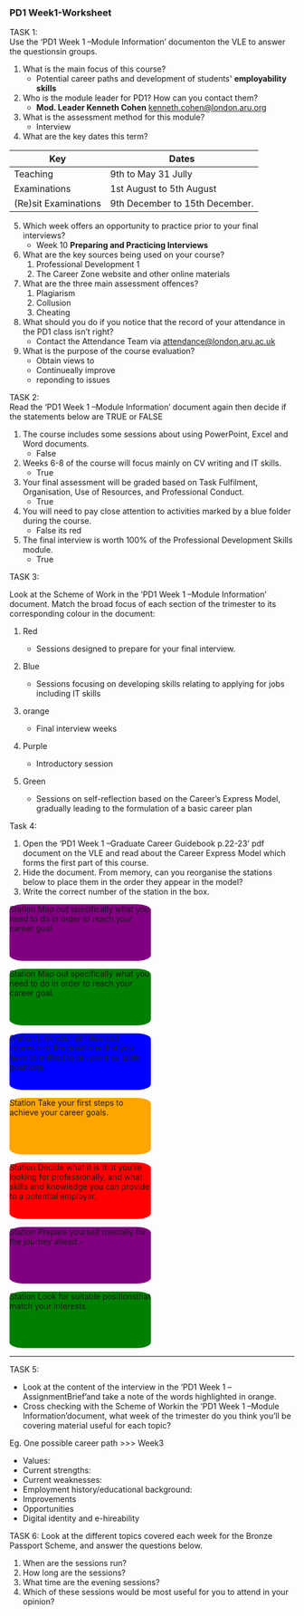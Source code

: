 ### PD1 Week1-Worksheet 
TASK 1:  
Use the ‘PD1 Week 1 –Module Information’ documenton the VLE to answer the questionsin groups.
1. What is the main focus of this course?
    - Potential career paths and development of students' **employability skills**
2. Who is the module leader for PD1? How can you contact them?
    - **Mod. Leader Kenneth Cohen** kenneth.cohen@london.aru.org 
3. What is the assessment method for this module? 
    - Interview
4. What are the key dates this term?

|Key | Dates |
|----------|---------------------| 
| Teaching | 9th to May 31 Jully |
|Examinations| 1st August to 5th August|
| (Re)sit Examinations| 9th December to 15th December.
5. Which week offers an opportunity to practice prior to your final interviews?
    - Week 10 **Preparing and Practicing Interviews**
6. What are the key sources being used on your course? 
    1.  Professional Development 1
    2.  The Career Zone website and other online materials 
7. What are the three main assessment offences? 
    1. Plagiarism
    2. Collusion
    3. Cheating
8. What should you do if you notice that the record of your attendance in the PD1 class isn’t right?
    - Contact the Attendance Team via attendance@london.aru.ac.uk 
9. What is the purpose of the course evaluation?
    - Obtain views to 
    - Continueally improve
    - reponding to issues 
      

TASK 2:  
Read the ‘PD1 Week 1 –Module Information’ document again then decide if the statements below are TRUE or FALSE
1. The course includes some sessions about using PowerPoint, Excel and Word documents.
    - False   
2. Weeks 6-8 of the course will focus mainly on CV writing and IT skills.
    - True
3. Your final assessment will be graded based on Task Fulfilment, Organisation, Use of Resources, and Professional Conduct.
    - True
4. You will need to pay close attention to activities marked by a blue folder during the course.
    - False its red
5. The final interview is worth 100% of the Professional Development Skills module.
    - True

TASK 3: 

Look at the Scheme of Work in the ‘PD1 Week 1 –Module Information’ document. Match the broad focus of each section of the trimester to its corresponding colour in the document:
1. Red       
    - Sessions designed to prepare for your final interview.    
2. Blue        
    - Sessions focusing on developing skills relating to applying for jobs including IT skills
3. orange       
    - Final interview weeks

4. Purple       
    - Introductory session

5. Green         
    - Sessions on self-reflection based on the Career’s Express Model, gradually leading to the formulation of a basic career plan


Task 4: 
1. Open the ‘PD1 Week 1 –Graduate Career Guidebook p.22-23’ pdf document on the VLE and read about the Career Express Model which forms the first part of this course.
2. Hide the document. From memory, can you reorganise the stations below to place them in the order they appear in the model? 
3. Write the correct number of the station in the box.


<span style="background-color: purple;   
height: 100px;
width: 250px;
border-radius: 10%;
display: inline-block;" >
Station Map out specifically what you need to do in order to reach your career goal.
</span>

<span style="background-color: green ; 
height: 100px;
width: 250px;
border-radius: 10%;
display: inline-block;" >
Station Map out specifically what you need to do in order to reach your career goal.
</span>

<span style="background-color: blue ;
height: 100px;
width: 250px;
border-radius: 10%;
display: inline-block;" >
Station Link your abilities and interests to the positions that you have identified to pin point suitable positions.
</span>

<span style="background-color: orange;
height: 100px;
width: 250px;
border-radius: 10%;
display: inline-block;" >
Station Take your first steps to achieve your career goals.
</span>

<span style="background-color: red;
height: 100px;
width: 250px;
border-radius: 10%;
display: inline-block;" >
 Station Decide what it is that you’re looking for professionally, and what skills and knowledge you can provide to a potential employer.
</span>

<span style="background-color: purple;
height: 100px;
width: 250px;
border-radius: 10%;
display: inline-block;">
Station Prepare yourself mentally for the journey ahead.- 
</span>

<span style="background-color: green;
height: 100px;
width: 250px;
border-radius: 10%;
display: inline-block;">
Station Look for suitable positionsthat match your interests.
</span>






---
TASK 5:
- Look at the content of the interview in the ‘PD1 Week 1 –AssignmentBrief’and take a note of the words highlighted in orange.
- Cross checking with the Scheme of Workin the ‘PD1 Week 1 –Module Information’document,
what week of the trimester do you think you’ll be covering material useful for each topic?

Eg. One possible career path  >>> Week3

- Values:
- Current strengths:
- Current weaknesses:
- Employment history/educational background:
- Improvements
- Opportunities
- Digital identity and e-hireability


TASK 6: 
Look at the different topics covered each week for the Bronze Passport Scheme, and answer the questions below. 

1. When are the sessions run?
2. How long are the sessions?
3. What time are the evening sessions?
4. Which of these sessions would be most useful for you to attend in your
opinion?